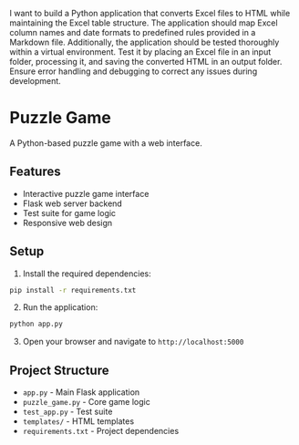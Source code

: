 I want to build a Python application that converts Excel files to HTML while maintaining the Excel table structure. The application should map Excel column names and date formats to predefined rules provided in a Markdown file. Additionally, the application should be tested thoroughly within a virtual environment. Test it by placing an Excel file in an input folder, processing it, and saving the converted HTML in an output folder. Ensure error handling and debugging to correct any issues during development.



# Puzzle Game

A Python-based puzzle game with a web interface.

## Features

- Interactive puzzle game interface
- Flask web server backend
- Test suite for game logic
- Responsive web design

## Setup

1. Install the required dependencies:
```bash
pip install -r requirements.txt
```

2. Run the application:
```bash
python app.py
```

3. Open your browser and navigate to `http://localhost:5000`

## Project Structure

- `app.py` - Main Flask application
- `puzzle_game.py` - Core game logic
- `test_app.py` - Test suite
- `templates/` - HTML templates
- `requirements.txt` - Project dependencies
